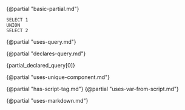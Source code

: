 {@partial "basic-partial.md"}

```test_query
SELECT 1
UNION
SELECT 2
```

{@partial "uses-query.md"}

{@partial "declares-query.md"}

{partial_declared_query[0]}

{@partial "uses-unique-component.md"}

{@partial "has-script-tag.md"}
{@partial "uses-var-from-script.md"}

{@partial "uses-markdown.md"}
